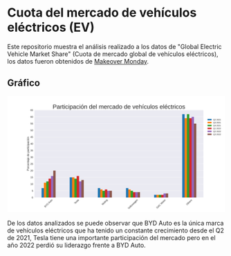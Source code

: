 # **Cuota del mercado de vehículos eléctricos (EV)**
Este repositorio muestra el análisis realizado a los datos de "Global Electric Vehicle Market Share" (Cuota de mercado global de vehículos eléctricos), los datos fueron obtenidos de [Makeover Monday](https://data.world/makeovermonday/2023w7).

## Gráfico
![Cuota del mercado de vehículos eléctricos](Participacion_EV.png)

De los datos analizados se puede observar que BYD Auto es la única marca de vehículos eléctricos que ha tenido un constante crecimiento desde el Q2 de 2021, Tesla tiene una importante participación del mercado pero en el año 2022 perdió su liderazgo frente a BYD Auto.
